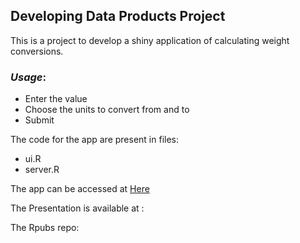 ## Developing Data Products Project

This is a project  to develop a shiny application of calculating weight conversions.

### *Usage*:

* Enter the value 
* Choose the units to convert from and to
* Submit

The code for the app are present in files:
- ui.R
- server.R

The app can be accessed at [Here](https://srivi11.shinyapps.io/DataProducts)

The Presentation is available at : 

The Rpubs repo:
